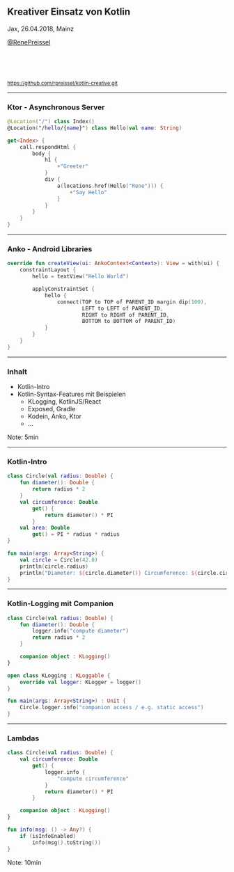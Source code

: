 <br/>


## Kreativer Einsatz von Kotlin

Jax, 26.04.2018, Mainz

[@RenePreissel](https://twitter.com/RenePreissel)

<br/>
<br/>
<br/>

<small>https://github.com/rpreissel/kotlin-creative.git</small>

---

### Ktor - Asynchronous Server

```kotlin
@Location("/") class Index()
@Location("/hello/{name}") class Hello(val name: String)

get<Index> {
    call.respondHtml {
        body {
            h1 {
                +"Greeter"
            }
            div {
                a(locations.href(Hello("Rene"))) {
                    +"Say Hello"
                }
            }
        }
    }
}
```

---

### Anko - Android Libraries

```kotlin
override fun createView(ui: AnkoContext<Context>): View = with(ui) {
    constraintLayout {
        hello = textView("Hello World")

        applyConstraintSet {
            hello {
                connect(TOP to TOP of PARENT_ID margin dip(100),
                        LEFT to LEFT of PARENT_ID,
                        RIGHT to RIGHT of PARENT_ID,
                        BOTTOM to BOTTOM of PARENT_ID)
            }
        }
    }
}
```

---

### Inhalt

* Kotlin-Intro
* Kotlin-Syntax-Features mit Beispielen
    * KLogging, KotlinJS/React
    * Exposed, Gradle
    * Kodein, Anko, Ktor
    * ...

Note:
5min

---

### Kotlin-Intro
```kotlin
class Circle(val radius: Double) {
    fun diameter(): Double {
        return radius * 2
    }
    val circumference: Double
        get() {
            return diameter() * PI
        }
    val area: Double
        get() = PI * radius * radius
}

fun main(args: Array<String>) {
    val circle = Circle(42.0)
    println(circle.radius)
    println("Diameter: ${circle.diameter()} Circumference: ${circle.circumference}")
}
```

<small class="fragment current-only" data-code-focus="1"></small>
<small class="fragment current-only" data-code-focus="14"></small>
<small class="fragment current-only" data-code-focus="15"></small>
<small class="fragment current-only" data-code-focus="2-4"></small>
<small class="fragment current-only" data-code-focus="5-8"></small>
<small class="fragment current-only" data-code-focus="9-10"></small>
<small class="fragment current-only" data-code-focus="16"></small>

---

### Kotlin-Logging mit Companion

```kotlin
class Circle(val radius: Double) {
    fun diameter(): Double {
        logger.info("compute diameter")
        return radius * 2
    }

    companion object : KLogging()
}

open class KLogging : KLoggable {
    override val logger: KLogger = logger()
}

fun main(args: Array<String>) : Unit {
    Circle.logger.info("companion access / e.g. static access")
}
```

<small class="fragment current-only" data-code-focus="3"></small>
<small class="fragment current-only" data-code-focus="7"></small>
<small class="fragment current-only" data-code-focus="3,10-12"></small>
<small class="fragment current-only" data-code-focus="15"></small>

---

### Lambdas

```kotlin
class Circle(val radius: Double) {
    val circumference: Double
        get() {
            logger.info {
                "compute circumference"
            }
            return diameter() * PI
        }

    companion object : KLogging()
}
```
```kotlin
fun info(msg: () -> Any?) {
    if (isInfoEnabled)
        info(msg().toString())
}
```

<small class="fragment current-only" data-code-focus="4-6"></small>
<small class="fragment current-only" data-code-focus="4, 12"></small>
<small class="fragment current-only" data-code-focus="14"></small>

Note:
10min
